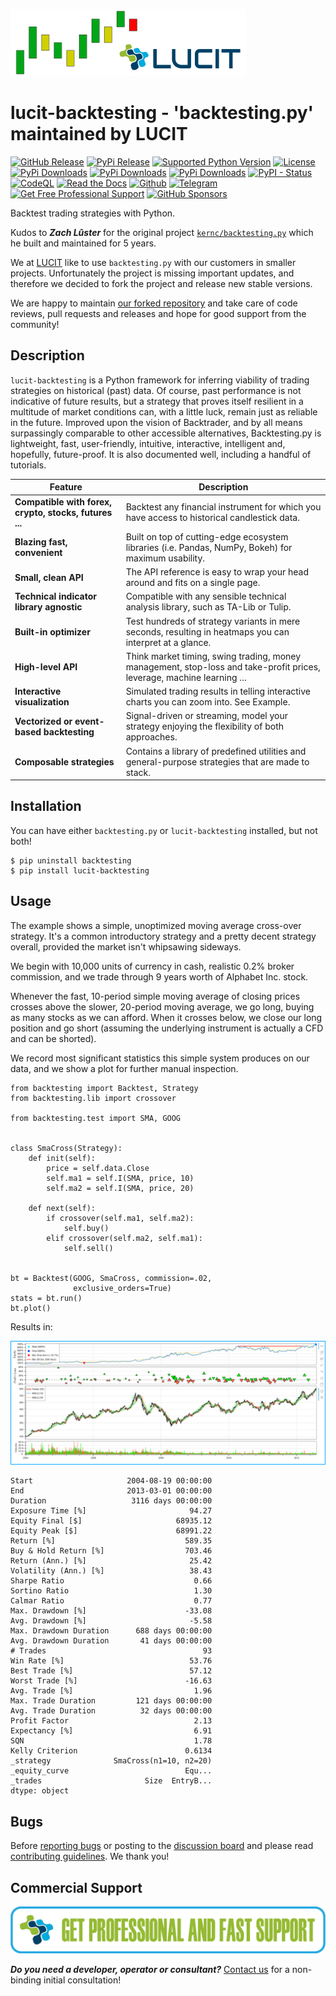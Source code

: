[![](https://raw.githubusercontent.com/LUCIT-Systems-and-Development/lucit-backtesting/master/images/logo/lucit-backtesting.png)](https://github.com/LUCIT-Systems-and-Development/lucit-backtesting)

# lucit-backtesting - 'backtesting.py' maintained by LUCIT

[![GitHub Release](https://img.shields.io/github/release/LUCIT-Systems-and-Development/lucit-backtesting.svg?label=github)](https://github.com/LUCIT-Systems-and-Development/lucit-backtesting/releases)
[![PyPi Release](https://img.shields.io/pypi/v/lucit-backtesting?color=blue)](https://pypi.org/project/lucit-backtesting/)
[![Supported Python Version](https://img.shields.io/pypi/pyversions/lucit_backtesting.svg)](https://www.python.org/downloads/)
[![License](https://img.shields.io/github/license/LUCIT-Systems-and-Development/lucit-backtesting.svg?color=blue)](https://lucit-backtesting.docs.lucit.tech/license.html)
[![PyPi Downloads](https://pepy.tech/badge/lucit-backtesting)](https://pepy.tech/project/lucit-backtesting)
[![PyPi Downloads](https://pepy.tech/badge/lucit-backtesting/month)](https://pepy.tech/project/lucit-backtesting)
[![PyPi Downloads](https://pepy.tech/badge/lucit-backtesting/week)](https://pepy.tech/project/lucit-backtesting)
[![PyPI - Status](https://img.shields.io/pypi/status/unicorn_binance_local_depth_cache.svg)](https://github.com/LUCIT-Systems-and-Development/lucit-backtesting/issues)
[![CodeQL](https://github.com/LUCIT-Systems-and-Development/lucit-backtesting/actions/workflows/codeql-analysis.yml/badge.svg)](https://github.com/LUCIT-Systems-and-Development/lucit-backtesting/actions/workflows/codeql-analysis.yml)
[![Read the Docs](https://img.shields.io/badge/read-%20docs-yellow)](https://lucit-backtesting.docs.lucit.tech/)
[![Github](https://img.shields.io/badge/source-github-cbc2c8)](https://github.com/LUCIT-Systems-and-Development/lucit-backtesting)
[![Telegram](https://img.shields.io/badge/community-telegram-41ab8c)](https://t.me/unicorndevs)
[![Get Free Professional Support](https://img.shields.io/badge/chat-lucit%20support-004166)](https://www.lucit.tech/get-support.html)
[![GitHub Sponsors](https://img.shields.io/github/sponsors/kernc?color=pink)](https://github.com/sponsors/kernc)

Backtest trading strategies with Python.

Kudos to ***Zach Lûster*** for the original project [`kernc/backtesting.py`](https://github.com/kernc/backtesting.py) 
which he built and maintained for 5 years. 

We at [LUCIT](https://www.lucit.tech) like to use `backtesting.py` with our customers in smaller projects. 
Unfortunately the project is missing important updates, and therefore we decided to fork the project and release new 
stable versions. 

We are happy to maintain [our forked repository](https://github.com/LUCIT-Systems-and-Development/lucit-backtesting) 
and take care of code reviews, pull requests and releases and hope for good support from the community!

## Description
`lucit-backtesting` is a Python framework for inferring viability of trading strategies on historical (past) data. Of 
course, past performance is not indicative of future results, but a strategy that proves itself resilient in a multitude 
of market conditions can, with a little luck, remain just as reliable in the future. Improved upon the vision of 
Backtrader, and by all means surpassingly comparable to other accessible alternatives, Backtesting.py is lightweight, 
fast, user-friendly, intuitive, interactive, intelligent and, hopefully, future-proof. It is also documented well, 
including a handful of tutorials. 


| Feature | Description |
| ------- | ----------- |
| **Compatible with forex, crypto, stocks, futures ...** | Backtest any financial instrument for which you have access to historical candlestick data. |
| **Blazing fast, convenient** | Built on top of cutting-edge ecosystem libraries (i.e. Pandas, NumPy, Bokeh) for maximum usability. |
| **Small, clean API** | The API reference is easy to wrap your head around and fits on a single page. |
| **Technical indicator library agnostic** | Compatible with any sensible technical analysis library, such as TA-Lib or Tulip. |
| **Built-in optimizer** | Test hundreds of strategy variants in mere seconds, resulting in heatmaps you can interpret at a glance. |
| **High-level API** | Think market timing, swing trading, money management, stop-loss and take-profit prices, leverage, machine learning ... |
| **Interactive visualization** | Simulated trading results in telling interactive charts you can zoom into. See Example. |
| **Vectorized or event-based backtesting** | Signal-driven or streaming, model your strategy enjoying the flexibility of both approaches. |
| **Composable strategies** | Contains a library of predefined utilities and general-purpose strategies that are made to stack. |


## Installation

You can have either `backtesting.py` or `lucit-backtesting` installed, but not both!

    $ pip uninstall backtesting
    $ pip install lucit-backtesting


## Usage

The example shows a simple, unoptimized moving average cross-over strategy. It's a common introductory strategy and a 
pretty decent strategy overall, provided the market isn't whipsawing sideways.

We begin with 10,000 units of currency in cash, realistic 0.2% broker commission, and we trade through 9 years worth of 
Alphabet Inc. stock. 

Whenever the fast, 10-period simple moving average of closing prices crosses above the slower, 20-period moving average, 
we go long, buying as many stocks as we can afford. When it crosses below, we close our long position and go short 
(assuming the underlying instrument is actually a CFD and can be shorted).

We record most significant statistics this simple system produces on our data, and we show a plot for further manual 
inspection. 

```
from backtesting import Backtest, Strategy
from backtesting.lib import crossover

from backtesting.test import SMA, GOOG


class SmaCross(Strategy):
    def init(self):
        price = self.data.Close
        self.ma1 = self.I(SMA, price, 10)
        self.ma2 = self.I(SMA, price, 20)

    def next(self):
        if crossover(self.ma1, self.ma2):
            self.buy()
        elif crossover(self.ma2, self.ma1):
            self.sell()


bt = Backtest(GOOG, SmaCross, commission=.02,
              exclusive_orders=True)
stats = bt.run()
bt.plot()
```

Results in:

[![Backtesting HTML result](https://raw.githubusercontent.com/LUCIT-Systems-and-Development/lucit-backtesting/master/images/example_html_result.png)](https://lucit-backtesting.docs.lucit.tech/_static/example_result.html)


```
Start                     2004-08-19 00:00:00
End                       2013-03-01 00:00:00
Duration                   3116 days 00:00:00
Exposure Time [%]                       94.27
Equity Final [$]                     68935.12
Equity Peak [$]                      68991.22
Return [%]                             589.35
Buy & Hold Return [%]                  703.46
Return (Ann.) [%]                       25.42
Volatility (Ann.) [%]                   38.43
Sharpe Ratio                             0.66
Sortino Ratio                            1.30
Calmar Ratio                             0.77
Max. Drawdown [%]                      -33.08
Avg. Drawdown [%]                       -5.58
Max. Drawdown Duration      688 days 00:00:00
Avg. Drawdown Duration       41 days 00:00:00
# Trades                                   93
Win Rate [%]                            53.76
Best Trade [%]                          57.12
Worst Trade [%]                        -16.63
Avg. Trade [%]                           1.96
Max. Trade Duration         121 days 00:00:00
Avg. Trade Duration          32 days 00:00:00
Profit Factor                            2.13
Expectancy [%]                           6.91
SQN                                      1.78
Kelly Criterion                        0.6134
_strategy              SmaCross(n1=10, n2=20)
_equity_curve                          Equ...
_trades                       Size  EntryB...
dtype: object
```

## Bugs

Before [reporting bugs](https://github.com/LUCIT-Systems-and-Development/lucit-backtesting/issues) or posting to the
[discussion board](https://github.com/LUCIT-Systems-and-Development/lucit-backtesting/discussions) and 
please read [contributing guidelines](https://lucit-backtesting.docs.lucit.tech/contributing.html). We thank you!

## Commercial Support

[![Get professional and fast support](https://raw.githubusercontent.com/LUCIT-Systems-and-Development/unicorn-binance-suite/master/images/support/LUCIT-get-professional-and-fast-support.png)](https://www.lucit.tech/get-support.html)

***Do you need a developer, operator or consultant?*** [Contact us](https://www.lucit.tech/contact.html) for a non-binding initial consultation!